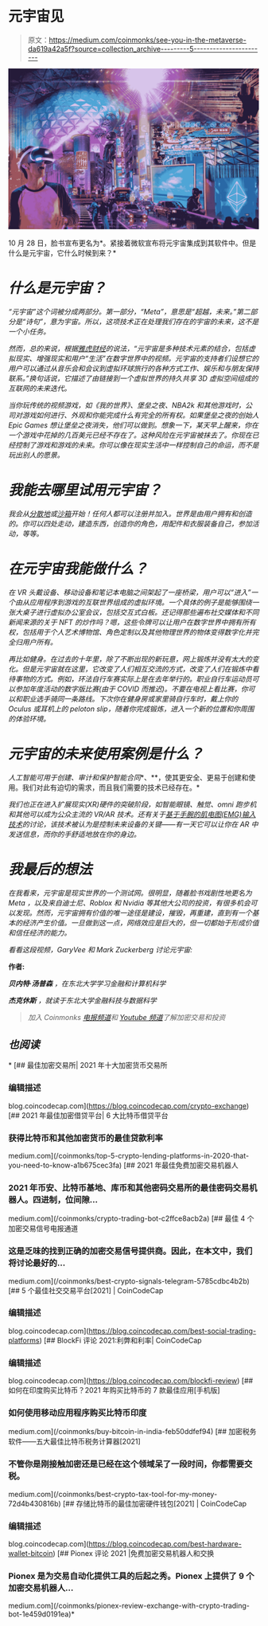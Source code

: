 # 元宇宙见

> 原文：<https://medium.com/coinmonks/see-you-in-the-metaverse-da619a42a5f?source=collection_archive---------5----------------------->

![](img/b7ccaee45e2f327ab50f54232481fc85.png)

10 月 28 日，脸书宣布更名为*。紧接着微软宣布将元宇宙集成到其软件中。但是什么是元宇宙，它什么时候到来？*

# *什么是元宇宙？*

*“元宇宙”这个词被分成两部分。第一部分，“Meta”，意思是“超越，未来。”第二部分是“诗句”，意为宇宙。所以，这项技术正在处理我们存在的宇宙的未来，这不是一个小任务。*

*然而，总的来说，根据[雅虎财经](https://finance.yahoo.com/news/everyone-wants-own-metaverse-including-105410784.html)的说法，“元宇宙是多种技术元素的结合，包括虚拟现实、增强现实和用户“生活”在数字世界中的视频。元宇宙的支持者们设想它的用户可以通过从音乐会和会议到虚拟环球旅行的各种方式工作、娱乐和与朋友保持联系。”换句话说，它描述了由链接到一个虚拟世界的持久共享 3D 虚拟空间组成的互联网的未来迭代。*

*当你玩传统的视频游戏，如《我的世界》、堡垒之夜、NBA2k 和其他游戏时，公司对游戏如何进行、外观和你能完成什么有完全的所有权。如果堡垒之夜的创始人 Epic Games 想让堡垒之夜消失，他们可以做到。想象一下，某天早上醒来，你在一个游戏中花掉的几百美元已经不存在了。这种风险在元宇宙被抹去了。你现在已经控制了游戏和游戏的未来。你可以像在现实生活中一样控制自己的命运，而不是玩出别人的愿景。*

# *我能去哪里试用元宇宙？*

*我会从[分散地](https://decentraland.org/)或[沙箱](https://www.sandbox.game/en/)开始！任何人都可以注册并加入。世界是由用户拥有和创造的。你可以四处走动，建造东西，创造你的角色，用配件和衣服装备自己，参加活动，等等。*

# *在元宇宙我能做什么？*

*在 VR 头戴设备、移动设备和笔记本电脑之间架起了一座桥梁，用户可以“进入”一个由从应用程序到游戏的互联世界组成的虚拟环境。一个具体的例子是能够围绕一张大桌子进行虚拟办公室会议，包括交互式白板。还记得那些遍布社交媒体和不同新闻来源的关于 NFT 的炒作吗？嗯，这些令牌可以让用户在数字世界中拥有所有权，包括用于个人艺术博物馆、角色定制以及其他物理世界的物体变得数字化并完全归用户所有。*

*再比如健身。在过去的十年里，除了不断出现的新玩意，网上锻炼并没有太大的变化。但是元宇宙就在这里，它改变了人们相互交流的方式，改变了人们在锻炼中看待事物的方式。例如，环法自行车赛实际上是在去年举行的。职业自行车运动员可以参加年度活动的数字版比赛(由于 COVID 而推迟)。不要在电视上看比赛，你可以和职业选手骑同一条路线。下次你在健身房或家里骑自行车时，戴上你的 Oculus 或耳机上的 peloton slip，随着你完成锻炼，进入一个新的位置和你周围的体验环境。*

# *元宇宙的未来使用案例是什么？*

*人工智能可用于创建、审计和保护智能合同**、**，使其更安全、更易于创建和使用。我们对此有迫切的需求，而且我们需要的技术已经存在。*

*我们也正在进入扩展现实(XR)硬件的突破阶段，如智能眼镜、触觉、omni 跑步机和其他可以成为公众主流的 VR/AR 技术。还有关于[基于手腕的肌电图(EMG)输入技术](https://tech.fb.com/inside-facebook-reality-labs-wrist-based-interaction-for-the-next-computing-platform/)的讨论，该技术被认为是控制未来设备的关键——有一天它可以让你在 AR 中发送信息，而你的手舒适地放在你的身边。*

# *我最后的想法*

*在我看来，元宇宙是现实世界的一个测试网。很明显，随着脸书戏剧性地更名为 *Meta* ，以及来自迪士尼、Roblox 和 Nvidia 等其他大公司的投资，有很多机会可以发现。然而，元宇宙拥有价值的唯一途径是建设，摧毁，再重建，直到有一个基本的经济产生价值。一旦做到这一点，网络效应是巨大的，但一切都始于形成价值和信任经济的能力。*

*看看这段视频，GaryVee 和 Mark Zuckerberg 讨论元宇宙:*

**作者:**

****贝内特·汤普森*** *，在东北大学学习金融和计算机科学**

****杰克休斯*** *，就读于东北大学金融科技与数据科学**

> *加入 Coinmonks [电报频道](https://t.me/coincodecap)和 [Youtube 频道](https://www.youtube.com/c/coinmonks/videos)了解加密交易和投资*

## *也阅读*

*[](https://blog.coincodecap.com/crypto-exchange) [## 最佳加密交易所| 2021 年十大加密货币交易所

### 编辑描述

blog.coincodecap.com](https://blog.coincodecap.com/crypto-exchange) [](/coinmonks/top-5-crypto-lending-platforms-in-2020-that-you-need-to-know-a1b675cec3fa) [## 2021 年最佳加密借贷平台| 6 大比特币借贷平台

### 获得比特币和其他加密货币的最佳贷款利率

medium.com](/coinmonks/top-5-crypto-lending-platforms-in-2020-that-you-need-to-know-a1b675cec3fa) [](/coinmonks/crypto-trading-bot-c2ffce8acb2a) [## 2021 年最佳免费加密交易机器人

### 2021 年币安、比特币基地、库币和其他密码交易所的最佳密码交易机器人。四进制，位间隙…

medium.com](/coinmonks/crypto-trading-bot-c2ffce8acb2a) [](/coinmonks/best-crypto-signals-telegram-5785cdbc4b2b) [## 最佳 4 个加密交易信号电报通道

### 这是乏味的找到正确的加密交易信号提供商。因此，在本文中，我们将讨论最好的…

medium.com](/coinmonks/best-crypto-signals-telegram-5785cdbc4b2b)  [## 5 个最佳社交交易平台[2021] | CoinCodeCap

### 编辑描述

blog.coincodecap.com](https://blog.coincodecap.com/best-social-trading-platforms) [](https://blog.coincodecap.com/blockfi-review) [## BlockFi 评论 2021:利弊和利率| CoinCodeCap

### 编辑描述

blog.coincodecap.com](https://blog.coincodecap.com/blockfi-review) [](/coinmonks/buy-bitcoin-in-india-feb50ddfef94) [## 如何在印度购买比特币？2021 年购买比特币的 7 款最佳应用[手机版]

### 如何使用移动应用程序购买比特币印度

medium.com](/coinmonks/buy-bitcoin-in-india-feb50ddfef94) [](/coinmonks/best-crypto-tax-tool-for-my-money-72d4b430816b) [## 加密税务软件——五大最佳比特币税务计算器[2021]

### 不管你是刚接触加密还是已经在这个领域呆了一段时间，你都需要交税。

medium.com](/coinmonks/best-crypto-tax-tool-for-my-money-72d4b430816b) [](https://blog.coincodecap.com/best-hardware-wallet-bitcoin) [## 存储比特币的最佳加密硬件钱包[2021] | CoinCodeCap

### 编辑描述

blog.coincodecap.com](https://blog.coincodecap.com/best-hardware-wallet-bitcoin) [](/coinmonks/pionex-review-exchange-with-crypto-trading-bot-1e459d0191ea) [## Pionex 评论 2021 |免费加密交易机器人和交换

### Pionex 是为交易自动化提供工具的后起之秀。Pionex 上提供了 9 个加密交易机器人…

medium.com](/coinmonks/pionex-review-exchange-with-crypto-trading-bot-1e459d0191ea)*